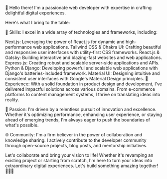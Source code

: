 👋 Hello there! I'm a passionate web developer with expertise in crafting delightful digital experiences.

Here's what I bring to the table:

🌟 Skills: I excel in a wide array of technologies and frameworks, including:

Next.js: Leveraging the power of React.js for dynamic and high-performance web applications.
Tailwind CSS & Chakra UI: Crafting beautiful and responsive user interfaces with utility-first CSS frameworks.
React.js & Gatsby: Building interactive and blazing-fast websites and web applications.
Express.js: Creating robust and scalable server-side applications and APIs.
Python & Django: Developing powerful and scalable web applications with Django's batteries-included framework.
Material UI: Designing intuitive and consistent user interfaces with Google's Material Design principles.
💼 Experience: With a solid foundation in product design and development, I've delivered impactful solutions across various domains. From e-commerce platforms to content management systems, I thrive on translating ideas into reality.

🚀 Passion: I'm driven by a relentless pursuit of innovation and excellence. Whether it's optimizing performance, enhancing user experience, or staying ahead of emerging trends, I'm always eager to push the boundaries of what's possible.

🌐 Community: I'm a firm believer in the power of collaboration and knowledge sharing. I actively contribute to the developer community through open-source projects, blog posts, and mentorship initiatives.

Let's collaborate and bring your vision to life! Whether it's revamping an existing project or starting from scratch, I'm here to turn your ideas into extraordinary digital experiences. Let's build something amazing together! 👨‍💻✨






